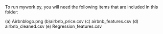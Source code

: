 To run mywork.py, you will need the following items that are included in this folder:

(a) Airbnblogo.png 
(b)airbnb_price.csv 
(c) airbnb_features.csv 
(d) airbnb_cleaned.csv 
(e) Regression_features.csv
